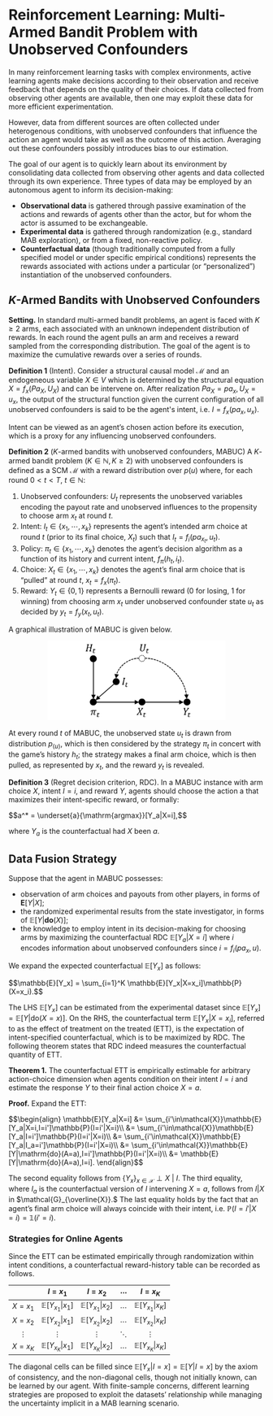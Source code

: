 # Reinforcement Learning: Multi-Armed Bandit Problem with Unobserved Confounders
In many reinforcement learning tasks with complex environments, active learning agents make decisions according to their observation and receive feedback that depends on the quality of their choices. If data collected from observing other agents are available, then one may exploit these data for more efficient experimentation. 

However, data from different sources are often collected under heterogenous conditions, with unobserved confounders that influence the action an agent would take as well as the outcome of
this action. Averaging out these confounders possibly introduces bias to our estimation.

The goal of our agent is to quickly learn about its environment by consolidating data collected from observing other agents and data collected through its own experience. Three types of data may be employed by an autonomous agent to inform its decision-making:
+ **Observational data** is gathered through passive examination of the actions and rewards of agents other than the actor, but for whom the actor is assumed to be exchangeable.
+ **Experimental data** is gathered through randomization (e.g., standard MAB exploration), or from a fixed, non-reactive policy.
+ **Counterfactual data** (though traditionally computed from a fully specified model or under specific empirical conditions) represents the rewards associated with actions under a particular (or “personalized”) instantiation of the unobserved confounders.

## $K$-Armed Bandits with Unobserved Confounders
**Setting.** In standard multi-armed bandit problems, an agent is faced with $K\geq 2$ arms, each associated with an unknown independent distribution of rewards. In each round the agent pulls an arm and receives a reward sampled from the corresponding distribution. The goal of the agent is to maximize the cumulative rewards over a series of rounds.

**Definition 1** (Intent). Consider a structural causal model $\mathcal{M}$ and an endogeneous variable $X\in{V}$ which is determined by the structural equation $X=f_x({Pa}_ X,{U}_ X)$ and can be intervene on. After realization ${Pa}_ X={pa}_ x,{U}_ X={u}_ x,$ the output of the structural function given the current configuration of all unobserved confounders is said to be the agent's intent, i.e. $I=f_x({pa}_ x,{u}_ x).$ 

Intent can be viewed as an agent’s chosen action before its execution, which is a proxy for any influencing unobserved confounders.

**Definition 2** ($K$-armed bandits with unobserved confounders, MABUC) A $K$-armed bandit problem ($K\in\mathbb{N},K\geq 2$) with unobserved confounders is defined as a SCM $\mathcal{M}$ with a reward distribution over $p(u)$ where, for each round $0 < t < T,\ t\in\mathbb{N}:$
1. Unobserved confounders: $U_t$ represents the unobserved variables encoding the payout rate and unobserved influences to the propensity to choose arm $x_t$ at round $t.$
2. Intent: $I_t \in \lbrace x_ 1, \cdots, x_ k\rbrace$ represents the agent’s intended arm choice at round $t$ (prior to its final choice, $X_t$) such that $I_t = f_i(pa_{x_t}, u_t).$
3. Policy: $\pi_t \in \lbrace x_ 1, \cdots, x_ k\rbrace$ denotes the agent’s decision algorithm as a function of its history and current intent, $f_\pi(h_t, i_t).$
4. Choice: $X_t \in \lbrace x_ 1, \cdots, x_ k\rbrace$ denotes the agent’s final arm choice that is “pulled” at round $t$, $x_t = f_x(\pi_t).$
5. Reward: $Y_t \in \lbrace 0, 1\rbrace$ represents a Bernoulli reward (0 for losing, 1 for winning) from choosing arm $x_t$ under unobserved confounder state $u_t$ as decided by $y_t = f_y(x_t, u_t).$

A graphical illustration of MABUC is given below.

<div align='center'>
   <img src='https://github.com/JurrivhLeon/JurrivhLeon.github.io/raw/main/figs/mabuc.png' width='350'>
</div>

At every round $t$ of MABUC, the unobserved state $u_t$ is drawn from distribution $p_(u)$, which is then considered by the strategy $\pi_t$ in concert with the game’s history $h_t$; the
strategy makes a final arm choice, which is then pulled, as represented by $x_t,$ and the reward $y_t$ is revealed.

**Definition 3** (Regret decision criterion, RDC). In a MABUC instance with arm choice $X,$ intent $I = i$, and reward $Y,$ agents should choose the action a that maximizes their intent-specific reward, or formally:

<p>$$a^* = \underset{a}{\mathrm{argmax}}[Y_a|X=i],$$</p>

where $Y_a$ is the counterfactual had $X$ been $a.$

## Data Fusion Strategy
Suppose that the agent in MABUC possesses:
+ observation of arm choices and payouts from other players, in forms of $\mathbf{E}[Y\vert X]$;
+ the randomized experimental results from the state investigator, in forms of $\mathbb{E}[Y\vert \mathbf{do}(X)]$;
+ the knowledge to employ intent in its decision-making for choosing arms by maximizing the counterfactual RDC $\mathbb{E}[Y_a\vert X=i]$ where $i$ encodes information about unobserved confounders since $i=f_i(pa_{x},u)$.

We expand the expected counterfactual $\mathbb{E}[Y_x]$ as follows:
<p>
  $$\mathbb{E}[Y_x] = \sum_{i=1}^K \mathbb{E}[Y_x|X=x_i]\mathbb{P}(X=x_i).$$
</p>

The LHS $\mathbb{E}[Y_x]$ can be estimated from the experimental dataset since $\mathbb{E}[Y_x]=\mathbb{E}[Y\vert\mathrm{do}(X=x)].$ On the RHS, the counterfactual term $\mathbb{E}[Y_x\vert X=x_i],$ referred to as the effect of treatment on the treated (ETT), is the expectation of intent-specified counterfactual, which is to be maximized by RDC. The following theorem states that RDC indeed measures the counterfactual quantity of ETT.

**Theorem 1.** The counterfactual ETT is empirically estimable for arbitrary action-choice dimension when agents condition on their intent $I = i$ and estimate the response $Y$ to their final action choice $X = a.$

**Proof.** Expand the ETT:
<p>
  $$\begin{align}
  \mathbb{E}[Y_a|X=i] &= \sum_{i'\in\mathcal{X}}\mathbb{E}[Y_a|X=i,I=i']\mathbb{P}(I=i'|X=i)\\
  &= \sum_{i'\in\mathcal{X}}\mathbb{E}[Y_a|I=i']\mathbb{P}(I=i'|X=i)\\
  &= \sum_{i'\in\mathcal{X}}\mathbb{E}[Y_a|I_a=i']\mathbb{P}(I=i'|X=i)\\
  &= \sum_{i'\in\mathcal{X}}\mathbb{E}[Y|\mathrm{do}(A=a),I=i']\mathbb{P}(I=i'|X=i)\\
  &= \mathbb{E}[Y|\mathrm{do}(A=a),I=i].
  \end{align}$$
</p>

The second equality follows from $\lbrace Y_x\rbrace_{x\in\mathcal{X}}\perp X\ \vert\ I.$ The third equality, where $I_a$ is the counterfactual version of $I$ intervening $X=a,$ follows from $I\vert X$ in $\mathcal{G}_{\overline{X}}.$ The last equality holds by the fact that an agent’s final arm choice will always coincide with their intent, i.e. $\mathbb{P}(I=i'\vert X=i)=\mathbb{1}(i'=i).$

### Strategies for Online Agents
Since the ETT can be estimated empirically through randomization within intent conditions, a counterfactual reward-history table can be recorded as follows.

|  | $I=x_1$ | $I=x_2$ | $\cdots$ | $I=x_K$ |
| :-: | :-: | :-: | :-: | :-: |
| $X=x_1$ | $\mathbb{E}[Y_{x_1}\vert x_1]$ | $\mathbb{E}[Y_{x_1}\vert x_2]$ | $\cdots$ | $\mathbb{E}[Y_{x_1}\vert x_K]$ |
| $X=x_2$ | $\mathbb{E}[Y_{x_2}\vert x_1]$ | $\mathbb{E}[Y_{x_2}\vert x_2]$ | $\cdots$ | $\mathbb{E}[Y_{x_2}\vert x_K]$ |
| $\vdots$ | $\vdots$ | $\vdots$ | $\ddots$ | $\vdots$ |
| $X=x_K$ | $\mathbb{E}[Y_{x_K}\vert x_1]$ | $\mathbb{E}[Y_{x_K}\vert x_2]$ | $\cdots$ | $\mathbb{E}[Y_{x_K}\vert x_K]$ |

The diagonal cells can be filled since $\mathbb{E}[Y_x\vert I=x]=\mathbb{E}[Y\vert I=x]$ by the axiom of consistency, and the non-diagonal cells, though not initially known, can be learned by our agent. With finite-sample concerns, different learning strategies are proposed to exploit the datasets’ relationship while managing the uncertainty implicit in a MAB learning scenario.




